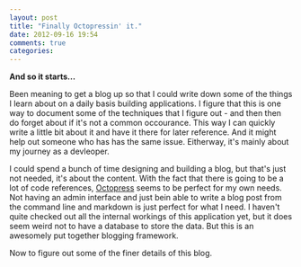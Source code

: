 ```yaml
---
layout: post
title: "Finally Octopressin' it."
date: 2012-09-16 19:54
comments: true
categories: 
---
```

**And so it starts...**

Been meaning to get a blog up so that I could write down some of the things I learn about on a daily basis building applications. I figure that this is one way to document some of the techniques that I figure out - and then then do forget about if it's not a common occourance. This way I can quickly write a little bit about it and have it there for later reference. And it might help out someone who has has the same issue. Eitherway, it's mainly about my journey as a devleoper.

I could spend a bunch of time designing and building a blog, but that's just not needed, it's about the content. With the fact that there is going to be a lot of code references, [Octopress](http://octopress.com) seems to be perfect for my own needs. Not having an admin interface and just bein able to write a blog post from the command line and markdown is just perfect for what I need. I haven't quite checked out all the internal workings of this application yet, but it does seem weird not to have a database to store the data. But this is an awesomely put together blogging framework.

Now to figure out some of the finer details of this blog.
